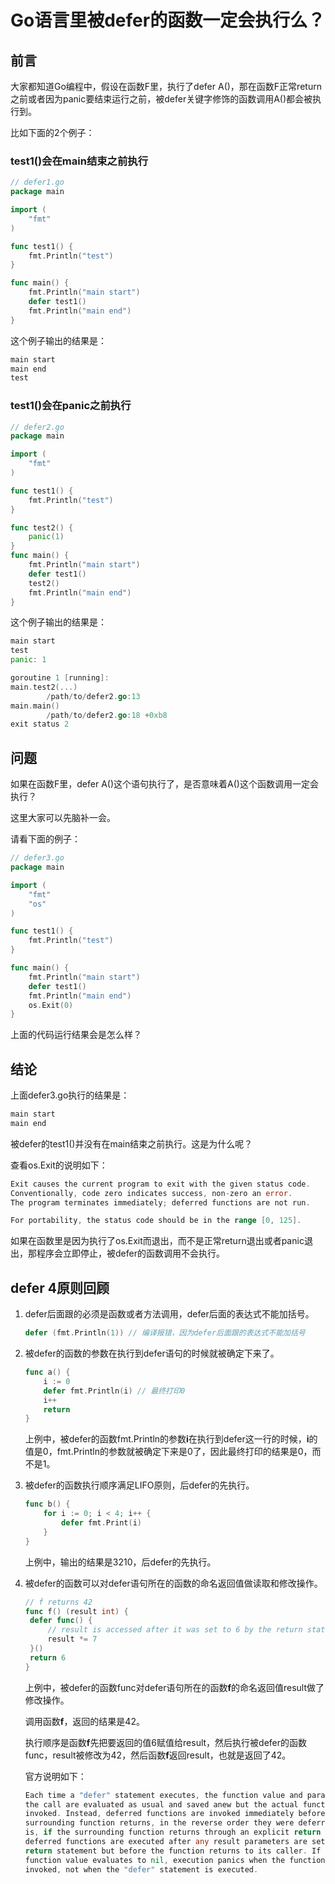 # Go语言里被defer的函数一定会执行么？

## 前言

大家都知道Go编程中，假设在函数F里，执行了defer A()，那在函数F正常return之前或者因为panic要结束运行之前，被defer关键字修饰的函数调用A()都会被执行到。

比如下面的2个例子：

### test1()会在main结束之前执行

```go
// defer1.go
package main

import (
	"fmt"
)

func test1() {
	fmt.Println("test")
}

func main() {
	fmt.Println("main start")
	defer test1()
	fmt.Println("main end")
}
```

这个例子输出的结果是：

```go
main start
main end
test
```



### test1()会在panic之前执行

```go
// defer2.go
package main

import (
	"fmt"
)

func test1() {
	fmt.Println("test")
}

func test2() {
	panic(1)
}
func main() {
	fmt.Println("main start")
	defer test1()
	test2()
	fmt.Println("main end")
}
```

这个例子输出的结果是：

```go
main start
test
panic: 1

goroutine 1 [running]:
main.test2(...)
        /path/to/defer2.go:13
main.main()
        /path/to/defer2.go:18 +0xb8
exit status 2
```

## 问题

如果在函数F里，defer A()这个语句执行了，是否意味着A()这个函数调用一定会执行？

这里大家可以先脑补一会。



请看下面的例子：

```go
// defer3.go
package main

import (
	"fmt"
	"os"
)

func test1() {
	fmt.Println("test")
}

func main() {
	fmt.Println("main start")
	defer test1()
	fmt.Println("main end")
	os.Exit(0)
}
```

上面的代码运行结果会是怎么样？



## 结论

上面defer3.go执行的结果是：

```go
main start
main end
```

被defer的test1()并没有在main结束之前执行。这是为什么呢？

查看os.Exit的说明如下：

```go
Exit causes the current program to exit with the given status code. 
Conventionally, code zero indicates success, non-zero an error. 
The program terminates immediately; deferred functions are not run.

For portability, the status code should be in the range [0, 125].
```

如果在函数里是因为执行了os.Exit而退出，而不是正常return退出或者panic退出，那程序会立即停止，被defer的函数调用不会执行。

## defer 4原则回顾

1. defer后面跟的必须是函数或者方法调用，defer后面的表达式不能加括号。

   ```go
   defer (fmt.Println(1)) // 编译报错，因为defer后面跟的表达式不能加括号
   ```

2. 被defer的函数的参数在执行到defer语句的时候就被确定下来了。

   ```go
   func a() {
       i := 0
       defer fmt.Println(i) // 最终打印0
       i++
       return
   }
   ```

   上例中，被defer的函数fmt.Println的参数**i**在执行到defer这一行的时候，**i**的值是0，fmt.Println的参数就被确定下来是0了，因此最终打印的结果是0，而不是1。

3. 被defer的函数执行顺序满足LIFO原则，后defer的先执行。

   ```go
   func b() {
       for i := 0; i < 4; i++ {
           defer fmt.Print(i)
       }
   }
   ```

   上例中，输出的结果是3210，后defer的先执行。

4. 被defer的函数可以对defer语句所在的函数的命名返回值做读取和修改操作。

   ```go
   // f returns 42
   func f() (result int) {
   	defer func() {
   		// result is accessed after it was set to 6 by the return statement
   		result *= 7
   	}()
   	return 6
   }
   ```

   上例中，被defer的函数func对defer语句所在的函数**f**的命名返回值result做了修改操作。

   调用函数**f**，返回的结果是42。

   执行顺序是函数**f**先把要返回的值6赋值给result，然后执行被defer的函数func，result被修改为42，然后函数**f**返回result，也就是返回了42。

   官方说明如下：

   ```go
   Each time a "defer" statement executes, the function value and parameters to
   the call are evaluated as usual and saved anew but the actual function is not 
   invoked. Instead, deferred functions are invoked immediately before the 
   surrounding function returns, in the reverse order they were deferred. That
   is, if the surrounding function returns through an explicit return statement, 
   deferred functions are executed after any result parameters are set by that 
   return statement but before the function returns to its caller. If a deferred
   function value evaluates to nil, execution panics when the function is 
   invoked, not when the "defer" statement is executed.
   ```

   


